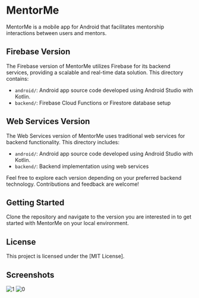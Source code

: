 # MentorMe

MentorMe is a mobile app for Android that facilitates mentorship interactions between users and mentors.

## Firebase Version

The Firebase version of MentorMe utilizes Firebase for its backend services, providing a scalable and real-time data solution. This directory contains:

- `android/`: Android app source code developed using Android Studio with Kotlin.
- `backend/`: Firebase Cloud Functions or Firestore database setup

## Web Services Version

The Web Services version of MentorMe uses traditional web services for backend functionality. This directory includes:

- `android/`: Android app source code developed using Android Studio with Kotlin.
- `backend/`: Backend implementation using web services

Feel free to explore each version depending on your preferred backend technology. Contributions and feedback are welcome!

## Getting Started

Clone the repository and navigate to the version you are interested in to get started with MentorMe on your local environment.

## License

This project is licensed under the [MIT License].

## Screenshots
![1](https://github.com/MahamKhurram2/MentorMe/assets/155904335/53d9e5ad-940d-4304-b0eb-883542879c33)
![0](https://github.com/MahamKhurram2/MentorMe/assets/155904335/c584a25d-8878-41b7-bbf6-81ff4b80babf)
